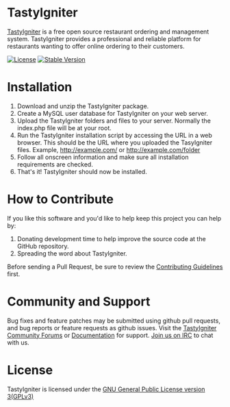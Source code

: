 TastyIgniter
============

[TastyIgniter](http://tastyigniter.com/) is a free open source restaurant ordering and management system. TastyIgniter provides a professional and reliable platform for restaurants wanting to offer online ordering to their customers.

[![License](https://img.shields.io/packagist/l/tastyigniter/tastyigniter.svg?style=flat-square)](LICENSE)
[![Stable Version](https://img.shields.io/packagist/v/tastyigniter/tastyigniter.svg?style=flat-square)](https://packagist.org/packages/tastyigniter/tastyigniter)

Installation
============
1. Download and unzip the TastyIgniter package.
2. Create a MySQL user database for TastyIgniter on your web server.
3. Upload the TastyIgniter folders and files to your server. Normally the index.php file will be at your root.
4. Run the TastyIgniter installation script by accessing the URL in a web browser. This should be the URL where you uploaded the TasyIgniter files. Example, http://example.com/ or http://example.com/folder
5. Follow all onscreen information and make sure all installation requirements are checked.
7. That's it! TastyIgniter should now be installed.

How to Contribute
============
If you like this software and you'd like to help keep this project you can help by:<br />
1. Donating development time to help improve the source code at the GitHub repository.<br />
2. Spreading the word about TastyIgniter.

Before sending a Pull Request, be sure to review the [Contributing Guidelines](https://github.com/tastyigniter/TastyIgniter/blob/master/CONTRIBUTING.md) first.

Community and Support
=====================
Bug fixes and feature patches may be submitted using github pull requests, and bug reports or feature requests as github issues.
Visit the [TastyIgniter Community Forums](https://forum.tastyigniter.com) or [Documentation](https://docs.tastyigniter.com) for support.
[Join us on IRC](https://tastyigniter.com/irc-chat) to chat with us.

License
============
TastyIgniter is licensed under the [GNU General Public License version 3(GPLv3)](http://tastyigniter.com/licence/)
